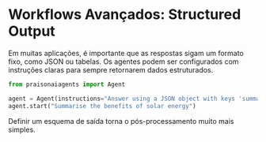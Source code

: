 # Workflows Avançados: Structured Output

Em muitas aplicações, é importante que as respostas sigam um formato fixo, como JSON ou tabelas. Os agentes podem ser configurados com instruções claras para sempre retornarem dados estruturados.

```python
from praisonaiagents import Agent

agent = Agent(instructions="Answer using a JSON object with keys 'summary' and 'sources'.")
agent.start("Summarise the benefits of solar energy")
```

Definir um esquema de saída torna o pós-processamento muito mais simples.
